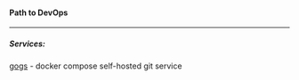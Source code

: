 #### Path to DevOps
------

##### Services:
 [gogs](./gogs/) - docker compose self-hosted git service